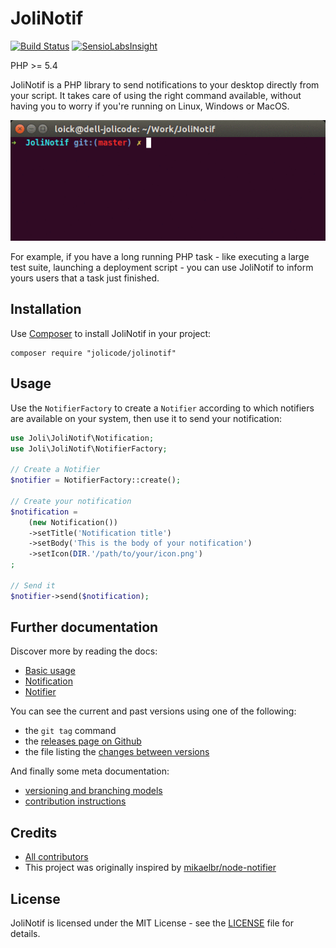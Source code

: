 # JoliNotif

[![Build Status](https://travis-ci.org/jolicode/JoliNotif.svg?branch=master)](https://travis-ci.org/jolicode/JoliNotif)
[![SensioLabsInsight](https://insight.sensiolabs.com/projects/9220d9bc-bb95-4478-b64e-78257f15266b/mini.png)](https://insight.sensiolabs.com/projects/9220d9bc-bb95-4478-b64e-78257f15266b)

PHP >= 5.4

JoliNotif is a PHP library to send notifications to your desktop directly from
your script. It takes care of using the right command available, without having
you to worry if you're running on Linux, Windows or MacOS.

![Demo](doc/images/demo.gif)

For example, if you have a long running PHP task - like executing a large test
suite, launching a deployment script - you can use JoliNotif to inform yours
users that a task just finished.

## Installation

Use [Composer](http://getcomposer.org/) to install JoliNotif in your project:

```shell
composer require "jolicode/jolinotif"
```

## Usage

Use the `NotifierFactory` to create a `Notifier` according to which notifiers
are available on your system, then use it to send your notification:

```php
use Joli\JoliNotif\Notification;
use Joli\JoliNotif\NotifierFactory;

// Create a Notifier
$notifier = NotifierFactory::create();

// Create your notification
$notification =
    (new Notification())
    ->setTitle('Notification title')
    ->setBody('This is the body of your notification')
    ->setIcon(DIR.'/path/to/your/icon.png')
;

// Send it
$notifier->send($notification);
```

## Further documentation

Discover more by reading the docs:

* [Basic usage](doc/01-basic-usage.md)
* [Notification](doc/02-notification.md)
* [Notifier](doc/03-notifier.md)

You can see the current and past versions using one of the following:

* the `git tag` command
* the [releases page on Github](https://github.com/jolicode/JoliNotif/releases)
* the file listing the [changes between versions](CHANGELOG.md)

And finally some meta documentation:

* [versioning and branching models](VERSIONING.md)
* [contribution instructions](CONTRIBUTING.md)

## Credits

* [All contributors](https://github.com/jolicode/JoliNotif/graphs/contributors)
* This project was originally inspired by [mikaelbr/node-notifier](https://github.com/mikaelbr/node-notifier)

## License

JoliNotif is licensed under the MIT License - see the [LICENSE](LICENSE) file
for details.
